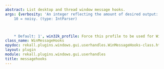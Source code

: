 ```yaml
---
abstract: List desktop and thread window message hooks.
args: {verbosity: 'An integer reflecting the amount of desired output: 0 = quiet,
    10 = noisy. (type: IntParser)



    * Default: 1', win32k_profile: Force this profile to be used for Win32k.}
class_name: WinMessageHooks
epydoc: rekall.plugins.windows.gui.userhandles.WinMessageHooks-class.html
layout: plugin
module: rekall.plugins.windows.gui.userhandles
title: messagehooks
---
```

